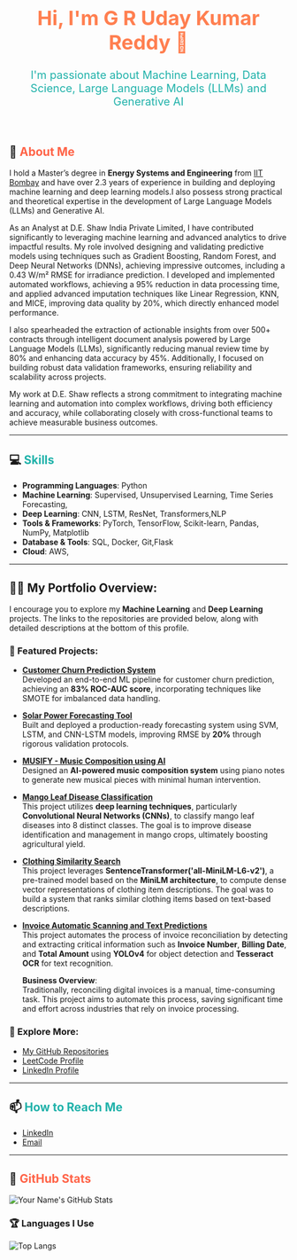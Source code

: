 <!-- Profile Header with background and style -->
<div align="center">
  <h1 style="font-size: 36px; color: #ff7f50;">Hi, I'm G R Uday Kumar Reddy 👋</h1>
  <p style="font-size: 20px; color: #20b2aa;">I'm passionate about Machine Learning, Data Science, Large Language Models (LLMs) and Generative AI </p>
</div>

<br/> 


## 🚀 <span style="color: #ff6347;">About Me</span>
I hold a Master’s degree in **Energy Systems and Engineering** from [IIT Bombay](https://www.iitb.ac.in/) and have over 2.3 years of experience in building and deploying machine learning and deep learning models.I also possess strong practical and theoretical expertise in the development of Large Language Models (LLMs) and Generative AI.

As an Analyst at D.E. Shaw India Private Limited, I have contributed significantly to leveraging machine learning and advanced analytics to drive impactful results. My role involved designing and validating predictive models using techniques such as Gradient Boosting, Random Forest, and Deep Neural Networks (DNNs), achieving impressive outcomes, including a 0.43 W/m² RMSE for irradiance prediction. I developed and implemented automated workflows, achieving a 95% reduction in data processing time, and applied advanced imputation techniques like Linear Regression, KNN, and MICE, improving data quality by 20%, which directly enhanced model performance.

I also spearheaded the extraction of actionable insights from over 500+ contracts through intelligent document analysis powered by Large Language Models (LLMs), significantly reducing manual review time by 80% and enhancing data accuracy by 45%. Additionally, I focused on building robust data validation frameworks, ensuring reliability and scalability across projects.

My work at D.E. Shaw reflects a strong commitment to integrating machine learning and automation into complex workflows, driving both efficiency and accuracy, while collaborating closely with cross-functional teams to achieve measurable business outcomes.

---

## 💻 <span style="color: #20b2aa;">Skills</span> 
- **Programming Languages**: Python
- **Machine Learning**: Supervised, Unsupervised Learning, Time Series Forecasting,
- **Deep Learning**: CNN, LSTM, ResNet, Transformers,NLP
- **Tools & Frameworks**: PyTorch, TensorFlow, Scikit-learn, Pandas, NumPy, Matplotlib
- **Database & Tools**: SQL, Docker, Git,Flask
- **Cloud**: AWS,
---

## 💼🎒 My Portfolio Overview:
I encourage you to explore my **Machine Learning** and **Deep Learning** projects. The links to the repositories are provided below, along with detailed descriptions at the bottom of this profile.

### 📂 Featured Projects:
- [**Customer Churn Prediction System**](https://github.com/udaybhaskar717/churn-prediction-app)  
  Developed an end-to-end ML pipeline for customer churn prediction, achieving an **83% ROC-AUC score**, incorporating techniques like SMOTE for imbalanced data handling.

- [**Solar Power Forecasting Tool**](https://github.com/udaybhaskar717/Gandikota_Solar_Power_Forecasting_Tool)  
  Built and deployed a production-ready forecasting system using SVM, LSTM, and CNN-LSTM models, improving RMSE by **20%** through rigorous validation protocols.
  
- [**MUSIFY - Music Composition using AI**](https://github.com/udaybhaskar717/Musify)  
  Designed an **AI-powered music composition system** using piano notes to generate new musical pieces with minimal human intervention.
- [**Mango Leaf Disease Classification**](https://github.com/udaybhaskar717/Mango_Leaves_Disease_Detection)  
  This project utilizes **deep learning techniques**, particularly **Convolutional Neural Networks (CNNs)**, to classify mango leaf diseases into 8 distinct classes. The goal is to improve disease identification and management in mango crops, ultimately boosting agricultural yield.
- [**Clothing Similarity Search**](https://github.com/udaybhaskar717/clothingsimillairty?tab=readme-ov-file#clothing-similarity-finder)    
  This project leverages **SentenceTransformer('all-MiniLM-L6-v2')**, a pre-trained model based on the **MiniLM architecture**, to compute dense vector representations of clothing item descriptions. The goal was to build a system that ranks similar clothing items based on text-based descriptions.
- [**Invoice Automatic Scanning and Text Predictions**](https://github.com/udaybhaskar717/GNR-638)  
  This project automates the process of invoice reconciliation by detecting and extracting critical information such as **Invoice Number**, **Billing Date**, and **Total Amount** using **YOLOv4** for object detection and **Tesseract OCR** for text recognition.

  **Business Overview**:  
  Traditionally, reconciling digital invoices is a manual, time-consuming task. This project aims to automate this process, saving significant time and effort across industries that rely on invoice processing.
  

### 📄 Explore More:
- [My GitHub Repositories](https://github.com/udaybhaskar717)
- [LeetCode Profile](https://leetcode.com/u/GRUDAYKUMARREDDY)
- [LinkedIn Profile](https://www.linkedin.com/in/uday-g-r/)


---

## 📫 <span style="color: #20b2aa;">How to Reach Me</span>
- [LinkedIn](https://www.linkedin.com/in/your-profile](https://www.linkedin.com/in/uday-g-r/))
- [Email](mailto:udaybhaskar717@gmail.com)

---

## 🎯 <span style="color: #ff6347;">GitHub Stats</span>
![Your Name's GitHub Stats](https://github-readme-stats.vercel.app/api?username=udaybhaskar717&show_icons=true&hide_title=true&hide=prs&count_private=true&theme=radical)

<!-- Show off your languages -->
### 🏆 Languages I Use
![Top Langs](https://github-readme-stats.vercel.app/api/top-langs/?username=udaybhaskar717&langs_count=8&layout=compact&theme=radical)
